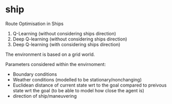 # ship
Route Optimisation in Ships
1. Q-Learning (without considering ships direction)
2. Deep Q-learning (without considering ships direction)
3. Deep Q-learning (with considering ships direction)

The environment is based on a grid world. 

Parameters considered within the envirnoment:
- Boundary conditions 
- Weather conditions (modelled to be stationary/nonchanging)
- Euclidean distance of current state wrt to the goal compared to preivous state wrt the goal (to be able to model how close the agent is)
- direction of ship/maneuvering 
